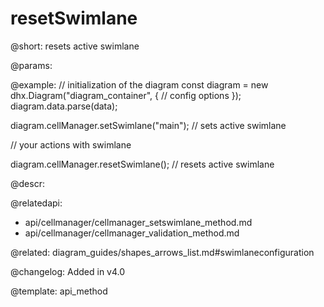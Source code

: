 resetSwimlane
=============

@short: resets active swimlane

@params:

@example:
// initialization of the diagram
const diagram = new dhx.Diagram("diagram_container", {
    // config options
});
diagram.data.parse(data);

diagram.cellManager.setSwimlane("main"); // sets active swimlane

// your actions with swimlane

diagram.cellManager.resetSwimlane(); // resets active swimlane

@descr:

@relatedapi:
- api/cellmanager/cellmanager_setswimlane_method.md
- api/cellmanager/cellmanager_validation_method.md

@related: diagram_guides/shapes_arrows_list.md#swimlaneconfiguration

@changelog:
Added in v4.0

@template: api_method
